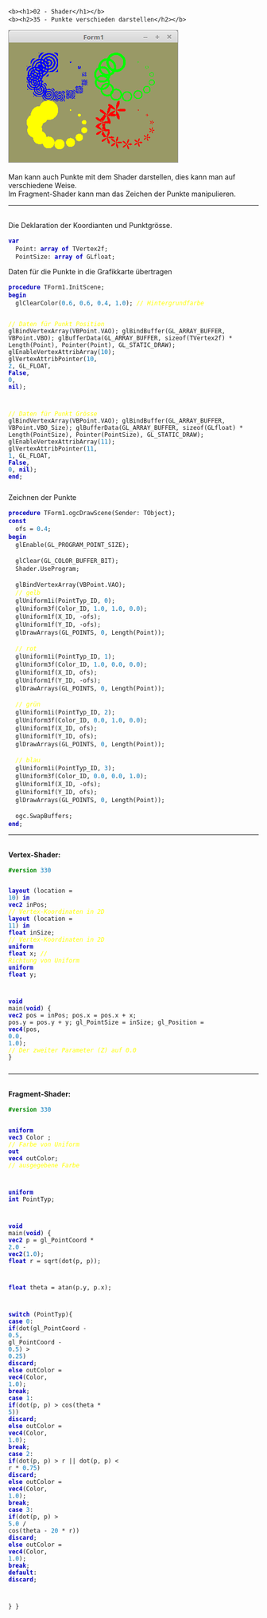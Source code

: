     <b><h1>02 - Shader</h1></b>
    <b><h2>35 - Punkte verschieden darstellen</h2></b>
<img src="image.png" alt="Selfhtml"><br><br>
Man kann auch Punkte mit dem Shader darstellen, dies kann man auf verschiedene Weise.<br>
Im Fragment-Shader kann man das Zeichen der Punkte manipulieren.<br>
<hr><br>
Die Deklaration der Koordianten und Punktgrösse.<br>
<pre><code><b><font color="0000BB">var</font></b>
  Point: <b><font color="0000BB">array</font></b> <b><font color="0000BB">of</font></b> TVertex2f;
  PointSize: <b><font color="0000BB">array</font></b> <b><font color="0000BB">of</font></b> GLfloat;</pre></code>
Daten für die Punkte in die Grafikkarte übertragen<br>
<pre><code><b><font color="0000BB">procedure</font></b> TForm1.InitScene;
<b><font color="0000BB">begin</font></b>
  glClearColor(<font color="#0077BB">0</font>.<font color="#0077BB">6</font>, <font color="#0077BB">0</font>.<font color="#0077BB">6</font>, <font color="#0077BB">0</font>.<font color="#0077BB">4</font>, <font color="#0077BB">1</font>.<font color="#0077BB">0</font>); <i><font color="#FFFF00">// Hintergrundfarbe</font></i>

  <i><font color="#FFFF00">// Daten für Punkt Position</font></i>
  glBindVertexArray(VBPoint.VAO);
  glBindBuffer(GL_ARRAY_BUFFER, VBPoint.VBO);
  glBufferData(GL_ARRAY_BUFFER, sizeof(TVertex2f) * Length(Point), Pointer(Point), GL_STATIC_DRAW);
  glEnableVertexAttribArray(<font color="#0077BB">10</font>);
  glVertexAttribPointer(<font color="#0077BB">10</font>, <font color="#0077BB">2</font>, GL_FLOAT, <b><font color="0000BB">False</font></b>, <font color="#0077BB">0</font>, <b><font color="0000BB">nil</font></b>);

  <i><font color="#FFFF00">// Daten für Punkt Grösse</font></i>
  glBindVertexArray(VBPoint.VAO);
  glBindBuffer(GL_ARRAY_BUFFER, VBPoint.VBO_Size);
  glBufferData(GL_ARRAY_BUFFER, sizeof(GLfloat) * Length(PointSize), Pointer(PointSize), GL_STATIC_DRAW);
  glEnableVertexAttribArray(<font color="#0077BB">11</font>);
  glVertexAttribPointer(<font color="#0077BB">11</font>, <font color="#0077BB">1</font>, GL_FLOAT, <b><font color="0000BB">False</font></b>, <font color="#0077BB">0</font>, <b><font color="0000BB">nil</font></b>);
<b><font color="0000BB">end</font></b>;</pre></code>
Zeichnen der Punkte<br>
<pre><code><b><font color="0000BB">procedure</font></b> TForm1.ogcDrawScene(Sender: TObject);
<b><font color="0000BB">const</font></b>
  ofs = <font color="#0077BB">0</font>.<font color="#0077BB">4</font>;
<b><font color="0000BB">begin</font></b>
  glEnable(GL_PROGRAM_POINT_SIZE);

  glClear(GL_COLOR_BUFFER_BIT);
  Shader.UseProgram;

  glBindVertexArray(VBPoint.VAO);
  <i><font color="#FFFF00">// gelb</font></i>
  glUniform1i(PointTyp_ID, <font color="#0077BB">0</font>);
  glUniform3f(Color_ID, <font color="#0077BB">1</font>.<font color="#0077BB">0</font>, <font color="#0077BB">1</font>.<font color="#0077BB">0</font>, <font color="#0077BB">0</font>.<font color="#0077BB">0</font>);
  glUniform1f(X_ID, -ofs);
  glUniform1f(Y_ID, -ofs);
  glDrawArrays(GL_POINTS, <font color="#0077BB">0</font>, Length(Point));

  <i><font color="#FFFF00">// rot</font></i>
  glUniform1i(PointTyp_ID, <font color="#0077BB">1</font>);
  glUniform3f(Color_ID, <font color="#0077BB">1</font>.<font color="#0077BB">0</font>, <font color="#0077BB">0</font>.<font color="#0077BB">0</font>, <font color="#0077BB">0</font>.<font color="#0077BB">0</font>);
  glUniform1f(X_ID, ofs);
  glUniform1f(Y_ID, -ofs);
  glDrawArrays(GL_POINTS, <font color="#0077BB">0</font>, Length(Point));

  <i><font color="#FFFF00">// grün</font></i>
  glUniform1i(PointTyp_ID, <font color="#0077BB">2</font>);
  glUniform3f(Color_ID, <font color="#0077BB">0</font>.<font color="#0077BB">0</font>, <font color="#0077BB">1</font>.<font color="#0077BB">0</font>, <font color="#0077BB">0</font>.<font color="#0077BB">0</font>);
  glUniform1f(X_ID, ofs);
  glUniform1f(Y_ID, ofs);
  glDrawArrays(GL_POINTS, <font color="#0077BB">0</font>, Length(Point));

  <i><font color="#FFFF00">// blau</font></i>
  glUniform1i(PointTyp_ID, <font color="#0077BB">3</font>);
  glUniform3f(Color_ID, <font color="#0077BB">0</font>.<font color="#0077BB">0</font>, <font color="#0077BB">0</font>.<font color="#0077BB">0</font>, <font color="#0077BB">1</font>.<font color="#0077BB">0</font>);
  glUniform1f(X_ID, -ofs);
  glUniform1f(Y_ID, ofs);
  glDrawArrays(GL_POINTS, <font color="#0077BB">0</font>, Length(Point));

  ogc.SwapBuffers;
<b><font color="0000BB">end</font></b>;</pre></code>
<hr><br>
<b>Vertex-Shader:</b><br>
<pre><code><b><font color="#008800">#version</font></b> <font color="#0077BB">330</font>

<b><font color="0000BB">layout</font></b> (location = <font color="#0077BB">10</font>) <b><font color="0000BB">in</font></b> <b><font color="0000BB">vec2</font></b>  inPos;  <i><font color="#FFFF00">// Vertex-Koordinaten in 2D</font></i>
<b><font color="0000BB">layout</font></b> (location = <font color="#0077BB">11</font>) <b><font color="0000BB">in</font></b> <b><font color="0000BB">float</font></b> inSize; <i><font color="#FFFF00">// Vertex-Koordinaten in 2D</font></i>
<b><font color="0000BB">uniform</font></b> <b><font color="0000BB">float</font></b> x;                        <i><font color="#FFFF00">// Richtung von Uniform</font></i>
<b><font color="0000BB">uniform</font></b> <b><font color="0000BB">float</font></b> y;
 
<b><font color="0000BB">void</font></b> main(<b><font color="0000BB">void</font></b>)
{
  <b><font color="0000BB">vec2</font></b> pos = inPos;
  pos.x = pos.x + x;
  pos.y = pos.y + y;
  gl_PointSize = inSize;
  gl_Position  = <b><font color="0000BB">vec4</font></b>(pos, <font color="#0077BB">0</font>.<font color="#0077BB">0</font>, <font color="#0077BB">1</font>.<font color="#0077BB">0</font>);   <i><font color="#FFFF00">// Der zweiter Parameter (Z) auf 0.0</font></i>
}
</pre></code>
<hr><br>
<b>Fragment-Shader:</b><br>
<pre><code><b><font color="#008800">#version</font></b> <font color="#0077BB">330</font>

<b><font color="0000BB">uniform</font></b> <b><font color="0000BB">vec3</font></b> Color  ;  <i><font color="#FFFF00">// Farbe von Uniform</font></i>
<b><font color="0000BB">out</font></b>     <b><font color="0000BB">vec4</font></b> outColor; <i><font color="#FFFF00">// ausgegebene Farbe</font></i>

<b><font color="0000BB">uniform</font></b> <b><font color="0000BB">int</font></b> PointTyp;

<b><font color="0000BB">void</font></b> main(<b><font color="0000BB">void</font></b>)
{
  <b><font color="0000BB">vec2</font></b>  p = gl_PointCoord * <font color="#0077BB">2</font>.<font color="#0077BB">0</font> - <b><font color="0000BB">vec2</font></b>(<font color="#0077BB">1</font>.<font color="#0077BB">0</font>);
  <b><font color="0000BB">float</font></b> r = sqrt(dot(p, p));

  <b><font color="0000BB">float</font></b> theta = atan(p.y, p.x);

  <b><font color="0000BB">switch</font></b> (PointTyp){
    <b><font color="0000BB">case</font></b> <font color="#0077BB">0</font>: <b><font color="0000BB">if</font></b>(dot(gl_PointCoord - <font color="#0077BB">0</font>.<font color="#0077BB">5</font>, gl_PointCoord - <font color="#0077BB">0</font>.<font color="#0077BB">5</font>) > <font color="#0077BB">0</font>.<font color="#0077BB">25</font>)
              <b><font color="0000BB">discard</font></b>;
            <b><font color="0000BB">else</font></b>
              outColor = <b><font color="0000BB">vec4</font></b>(Color, <font color="#0077BB">1</font>.<font color="#0077BB">0</font>);
            <b><font color="0000BB">break</font></b>;
    <b><font color="0000BB">case</font></b> <font color="#0077BB">1</font>: <b><font color="0000BB">if</font></b>(dot(p, p) > cos(theta * <font color="#0077BB">5</font>))
              <b><font color="0000BB">discard</font></b>;
            <b><font color="0000BB">else</font></b>
              outColor = <b><font color="0000BB">vec4</font></b>(Color, <font color="#0077BB">1</font>.<font color="#0077BB">0</font>);
            <b><font color="0000BB">break</font></b>;
    <b><font color="0000BB">case</font></b> <font color="#0077BB">2</font>: <b><font color="0000BB">if</font></b>(dot(p, p) > r || dot(p, p) < r * <font color="#0077BB">0</font>.<font color="#0077BB">75</font>)
              <b><font color="0000BB">discard</font></b>;
            <b><font color="0000BB">else</font></b>
              outColor = <b><font color="0000BB">vec4</font></b>(Color, <font color="#0077BB">1</font>.<font color="#0077BB">0</font>);
            <b><font color="0000BB">break</font></b>;
    <b><font color="0000BB">case</font></b> <font color="#0077BB">3</font>: <b><font color="0000BB">if</font></b>(dot(p, p) > <font color="#0077BB">5</font>.<font color="#0077BB">0</font> / cos(theta - <font color="#0077BB">20</font> * r))
              <b><font color="0000BB">discard</font></b>;
            <b><font color="0000BB">else</font></b>
              outColor = <b><font color="0000BB">vec4</font></b>(Color, <font color="#0077BB">1</font>.<font color="#0077BB">0</font>);
            <b><font color="0000BB">break</font></b>;
    <b><font color="0000BB">default</font></b>: <b><font color="0000BB">discard</font></b>;

  }
}
</pre></code>

